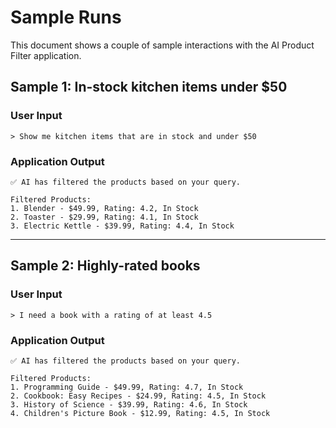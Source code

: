 # Sample Runs

This document shows a couple of sample interactions with the AI Product Filter application.

## Sample 1: In-stock kitchen items under $50

### User Input
```
> Show me kitchen items that are in stock and under $50
```

### Application Output
```
✅ AI has filtered the products based on your query.

Filtered Products:
1. Blender - $49.99, Rating: 4.2, In Stock
2. Toaster - $29.99, Rating: 4.1, In Stock
3. Electric Kettle - $39.99, Rating: 4.4, In Stock
```

---

## Sample 2: Highly-rated books

### User Input
```
> I need a book with a rating of at least 4.5
```

### Application Output
```
✅ AI has filtered the products based on your query.

Filtered Products:
1. Programming Guide - $49.99, Rating: 4.7, In Stock
2. Cookbook: Easy Recipes - $24.99, Rating: 4.5, In Stock
3. History of Science - $39.99, Rating: 4.6, In Stock
4. Children's Picture Book - $12.99, Rating: 4.5, In Stock
``` 